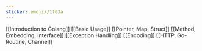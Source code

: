 ```yaml
---
sticker: emoji//1f63a
---
```

[[Introduction to Golang]]
[[Basic Usage]]
[[Pointer, Map, Struct]]
[[Method, Embedding, Interface]]
[[Exception Handling]]
[[Encoding]]
[[HTTP, Go-Routine, Channel]]